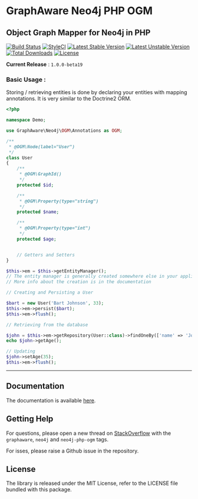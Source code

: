 # GraphAware Neo4j PHP OGM

## Object Graph Mapper for Neo4j in PHP

[![Build Status](https://travis-ci.org/graphaware/neo4j-php-ogm.svg?branch=master)](https://travis-ci.org/graphaware/neo4j-php-ogm)
[![StyleCI](https://styleci.io/repos/52896142/shield?branch=master)](https://styleci.io/repos/52896142)
[![Latest Stable Version](https://poser.pugx.org/graphaware/neo4j-php-ogm/v/stable.svg)](https://packagist.org/packages/graphaware/neo4j-php-ogm)
[![Latest Unstable Version](https://poser.pugx.org/graphaware/neo4j-php-ogm/v/unstable)](https://packagist.org/packages/graphaware/neo4j-php-ogm)
[![Total Downloads](https://poser.pugx.org/graphaware/neo4j-php-ogm/downloads)](https://packagist.org/packages/graphaware/neo4j-php-ogm)
[![License](https://poser.pugx.org/graphaware/neo4j-php-ogm/license)](https://packagist.org/packages/graphaware/neo4j-php-ogm)

**Current Release** : `1.0.0-beta19`

### Basic Usage :

Storing / retrieving entities is done by declaring your entities with mapping annotations. It is very similar to the Doctrine2 ORM.

```php
<?php

namespace Demo;

use GraphAware\Neo4j\OGM\Annotations as OGM;

/**
 * @OGM\Node(label="User")
 */
class User
{
    /**
     * @OGM\GraphId()
     */
    protected $id;

    /**
     * @OGM\Property(type="string")
     */
    protected $name;

    /**
     * @OGM\Property(type="int")
     */
    protected $age;


    // Getters and Setters
}
```

```php
$this->em = $this->getEntityManager();
// The entity manager is generally created somewhere else in your application and available in the dependency injection container.
// More info about the creation is in the documentation

// Creating and Persisting a User

$bart = new User('Bart Johnson', 33);
$this->em->persist($bart);
$this->em->flush();

// Retrieving from the database

$john = $this->em->getRepository(User::class)->findOneBy(['name' => 'John Doe']);
echo $john->getAge();

// Updating
$john->setAge(35);
$this->em->flush();
```

---

## Documentation

The documentation is available [here](docs/01-intro.md).

## Getting Help

For questions, please open a new thread on [StackOverflow](https://stackoverflow.com) with the `graphaware`, `neo4j` and `neo4j-php-ogm` tags.

For isses, please raise a Github issue in the repository.

## License

The library is released under the MIT License, refer to the LICENSE file bundled with this package.

